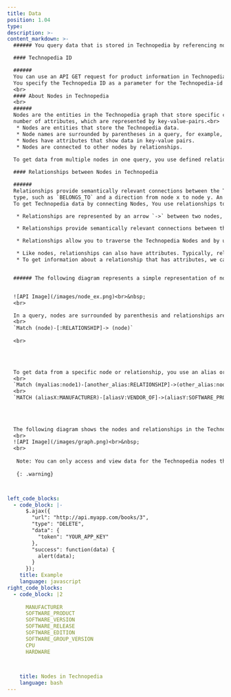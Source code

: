 ```yaml
---
title: Data
position: 1.04
type:
description: >-  
content_markdown: >-
  ###### You query data that is stored in Technopedia by referencing nodes, relationships, or Technopedia IDs.

  #### Technopedia ID

  ######
  You can use an API GET request for product information in Technopedia by referencing the Technopedia ID.
  You specify the Technopedia ID as a parameter for the Technopedia-id TQL endpoint.
  <br>
  #### About Nodes in Technopedia
  <br>
  ######
  Nodes are the entities in the Technopedia graph that store specific categories of data. Nodes can have any
  number of attributes, which are represented by key-value-pairs.<br> 
   * Nodes are entities that store the Technopedia data.
   * Node names are surrounded by parentheses in a query, for example, (Node).
   * Nodes have attributes that show data in key-value pairs.
   * Nodes are connected to other nodes by relationships.
   
  To get data from multiple nodes in one query, you use defined relationships to other nodes in your queries to connect the nodes and their attributes. 

  #### Relationships between Nodes in Technopedia 

  ######
  Relationships provide semantically relevant connections between the Technopedia nodes. Relationships might have a
  type, such as `BELONGS_TO` and a direction from node x to node y. An arrow determines the direction of the relationship. For example `(node x)-[BELONGS_TO]->(node y)`
  To get Technopedia data by connecting Nodes, You use relationships to traverse nodes and define the criteria for the data that you want to extract from the database.

   * Relationships are represented by an arrow `->` between two nodes, which represent the direction of the relationship.   Relationships often exist in a single direction, but they can be bidirectional.

   * Relationships provide semantically relevant connections between the Technopedia database nodes, for example, the manufacturer node has the relationship: `[HAS_A]->` software product node.

   * Relationships allow you to traverse the Technopedia Nodes and by using the Technopedia query language, and to get data from the specified nodes.

   * Like nodes, relationships can also have attributes. Typically, relationship attributed have quantitative attributes, such as time intervals.
   * To get information about a relationship that has attributes, we can assign it an alias for later reference. The alias is placed in front of the colon `-[anyAlias:Relationship_name]->(node)`


  ###### The following diagram represents a simple representation of nodes and relationships:


  ![API Image](/images/node_ex.png)<br>&nbsp;
  <br>

  In a query, nodes are surrounded by parenthesis and relationships are surrounded by square brackets as shown in the following example:
  <br>
  `Match (node)-[:RELATIONSHIP]-> (node)`
  
  <br>
 

  

  To get data from a specific node or relationship, you use an alias or variable that you append to the node or relationship. TQL binds the alias that you specify to that node or relationship so you can use that alias in the Return clause of the MATCH query to get your specific data.
  <br>
  `Match (myalias:node1)-[another_alias:RELATIONSHIP]->(other_alias:node2)`
  <br>
  `MATCH (aliasX:MANUFACTURER)-[aliasV:VENDOR_OF]->(aliasY:SOFTWARE_PRODUCT) RETURN aliasX, aliasY`
  

  
  
  The following diagram shows the nodes and relationships in the Technopedia database. <br>
  <br>
  ![API Image](/images/graph.png)<br>&nbsp;
  <br>
  
   Note: You can only access and view data for the Technopedia nodes that inlcluded in your subscription.
  
   {: .warning} 



left_code_blocks:
  - code_block: |-
      $.ajax({
        "url": "http://api.myapp.com/books/3",
        "type": "DELETE",
        "data": {
          "token": "YOUR_APP_KEY"
        },
        "success": function(data) {
          alert(data);
        }
      });
    title: Example
    language: javascript
right_code_blocks:
  - code_block: |2
      
      MANUFACTURER
      SOFTWARE_PRODUCT
      SOFTWARE_VERSION
      SOFTWARE_RELEASE
      SOFTWARE_EDITION
      SOFTWARE_GROUP_VERSION
      CPU
      HARDWARE


           
    title: Nodes in Technopedia
    language: bash
---
```


